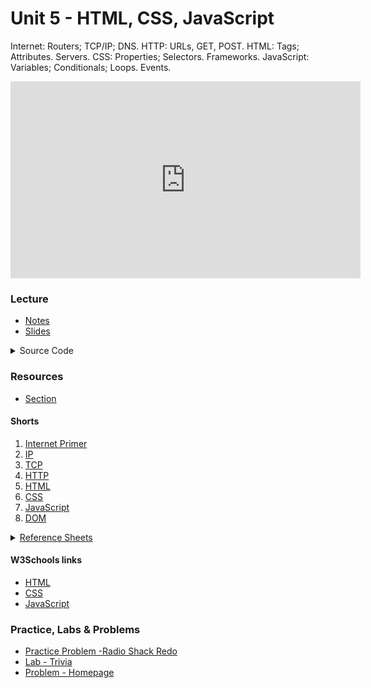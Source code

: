# Unit 5 - HTML, CSS, JavaScript

Internet: Routers; TCP/IP; DNS. HTTP: URLs, GET, POST. HTML: Tags; Attributes. Servers. CSS: Properties; Selectors. Frameworks. JavaScript: Variables; Conditionals; Loops. Events.

<iframe width="560" height="315" src="https://www.youtube.com/embed/alnzFK-4xMY?si=0tzalEyYZvTzBAQF" title="YouTube video player" frameborder="0" allow="accelerometer; autoplay; clipboard-write; encrypted-media; gyroscope; picture-in-picture; web-share" allowfullscreen></iframe>

### Lecture
  - [Notes](https://cs50.harvard.edu/ap/2024/curriculum/x/notes/8/)
  - [Slides](https://docs.google.com/presentation/d/1whQY3YOmNTOdUiGqjs7MsnMSH326BoUhQh8fdlBrsRc/edit?usp=sharing)
  
  <details>
  <summary>Source Code</summary>
    <ul>
      <li><a href="https://cdn.cs50.net/2022/fall/lectures/8/src8/">Index</a></li>
      <li><a href="https://cdn.cs50.net/2022/fall/lectures/8/src8.pdf">PDF</a></li>
      <li><a href="https://cdn.cs50.net/2022/fall/lectures/8/src8.zip">Zip</a></li>
    </ul>
  </details> 

### Resources

- [Section](https://cs50.harvard.edu/ap/2024/curriculum/x/sections/8/)

#### Shorts
1. [Internet Primer](https://cs50.harvard.edu/ap/2022/curriculum/x/shorts/internet_primer/)
2. [IP](https://cs50.harvard.edu/ap/2022/curriculum/x/shorts/ip/)
3. [TCP](https://cs50.harvard.edu/ap/2022/curriculum/x/shorts/tcp/)
1. [HTTP](https://cs50.harvard.edu/ap/2022/curriculum/x/shorts/http/)
1. [HTML](https://cs50.harvard.edu/ap/2022/curriculum/x/shorts/html/)
1. [CSS](https://cs50.harvard.edu/ap/2022/curriculum/x/shorts/css/)
1. [JavaScript](https://cs50.harvard.edu/ap/2022/curriculum/x/shorts/javascript/)
1. [DOM](https://cs50.harvard.edu/ap/2022/curriculum/x/shorts/dom/)

<details><summary><a href="\apcsp\assets\pdfs\webRefSheets.pdf">Reference Sheets</a></summary>
  <ul>
    <li data-marker="*"><a href="\apcsp\assets\pdfs\internet_basics.pdf">Internet Basics</a></li>
    <li data-marker="*"><a href="\apcsp\assets\pdfs\ip_addresses.pdf">IP Addresses</a></li>
    <li data-marker="*"><a href="\apcsp\assets\pdfs\tcp_and_ip.pdf">TCP and IP</a></li>
    <li data-marker="*"><a href="\apcsp\assets\pdfs\dns_and_dhcp.pdf">DNS and DHCP</a></li>
    <li data-marker="*"><a href="\apcsp\assets\pdfs\http.pdf">HTTP</a></li>
    <li data-marker="*"><a href="\apcsp\assets\pdfs\html.pdf">HTML</a></li>
    <li data-marker="*"><a href="\apcsp\assets\pdfs\css.pdf">CSS</a></li>
    <li data-marker="*"><a href="\apcsp\assets\pdfs\javascript.pdf">JavaScript</a></li>
  </ul>
</details>

#### W3Schools links
- [HTML](https://www.w3schools.com/html/)
- [CSS](https://www.w3schools.com/css/)
- [JavaScript](https://www.w3schools.com/js/)

### Practice, Labs & Problems
- [Practice Problem -Radio Shack Redo](https://cs50.harvard.edu/ap/2024/problems/8/redo/)
- [Lab - Trivia](https://cs50.harvard.edu/ap/2024/curriculum/x/labs/8/)
- [Problem - Homepage](https://cs50.harvard.edu/ap/2024/curriculum/x/psets/8/homepage/)


